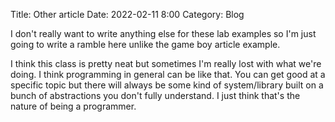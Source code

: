 Title: Other article
Date: 2022-02-11 8:00
Category: Blog

I don't really want to write anything else for these lab examples so I'm just going to write a ramble here unlike the game boy article example.

I think this class is pretty neat but sometimes I'm really lost with what we're doing. I think programming in general can be like that. You can get good at a specific topic but there will always be some kind of system/library built on a bunch of abstractions you don't fully understand. I just think that's the nature of being a programmer. 